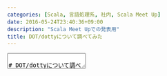 ```yaml
---
categories: [Scala, 言語処理系, 社内, Scala Meet Up]
date: 2016-05-24T23:40:36+09:00
description: "Scala Meet Upでの発表用"
title: DOT/dottyについて調べてみた
---
```


<textarea data-markdown
    data-separator="\n===\n"
    data-vertical="\n---\n"
    data-notes="^Note:">

# DOT/dottyについて調べてみた
----------------------
サイバーエージェント Scala Meet Up  
2016-05-27

<!-- .slide: class="center" -->

===
# About Me
---------
![κeenのアイコン](/images/icon.png) <!-- .element: style="position:absolute;right:0;z-index:-1" -->

 + κeen
 + [@blackenedgold](https://twitter.com/blackenedgold)
 + Github: [KeenS](https://github.com/KeenS)
 + 基盤開発グループ
 + Lisp, ML, Rust, Shell Scriptあたりを書きます
 + Scala初心者
   + Scala歴1年未満&gt;&lt;

===
# Scalaコンパイラ
----------------

* 型推論（特にimplicit）が遅い
* コンパイルフェーズが多い
  + 中間オブジェクトが多くて遅くなる
* 多くのクラスファイルを生成する
  + コンパイラのくせにディスクIOが多い
* 気を抜いてると `Any` に推論される  
  e.g.) `if(x) 1 else "a"`
* そもそものScalaの設計に起因する点が多い
  + 抜本的変更が必要

===
# Scala基礎
-----------

* Scalaが成立するのに最低限必要な機能って？
  + e.g.) `case class` はなくても `class` だけでどうにかなる
* 「最低限の機能」を減らせばコンパイラがシンプルになる
  + 他の機能はただのシンタックスシュガーになる
  + コンパイラのバグを減らせる
  + 機能追加時の矛盾確認が楽
* コア言語

===
# Featherlight Scala
---------------------

* Scalaのシンタックスシュガーを減らした感じ
* 小さな言語
* 元のScalaはこれをベースに議論されてきた

===
# 形式言語理論
-------------

* 最低限必要な機能を形式的にモデル化
  + 全ての動作は予め決められた「規則」に基く
  + 実際に書いて動かすものではない
* 形式的にすることで「証明」とかが出来る
  + 「型検査に通れば実行時に型エラーが起きない」
  + 「型検査が必ず終了する」
* 逆に、「このモデルだとこの機能は実現出来ない」とかも分かる

===
# Dependent Object Type
------

* Scalaのコアをモデル化したもの（要出典）
* 形式言語
* ジェネリクスもなければクラスも継承もない、パッケージもない。
* 小さい言語ながら表現力豊か
* 全ての値はオブジェクト。
  + オブジェクトのフィールドとメソッドと型メンバーだけ
  + 型はそのまま
* Path Dependent Type
* サブタイピング


===
# About DOT
---------

* 型付の健全性が証明された
* System F<:より強力
  * System F<: -> System D<: -> DOT
* existential typeを自然に表現出来る
* 交差型と合併型
  + `A extends B` -> `A & B`
  + 合併型は主に型推論の結果に出てくる

===
```scala
package scala.collection.immutable trait List[+A] {
  def isEmpty: Boolean; def head: A; def tail: List[A]
}
object List {
  def nil: List[Nothing] = new List[Nothing] {
    def isEmpty = true; def head = head; def tail = tail /* infinite loops */
  }
  def cons[A](hd: A, tl: List[A]) = new List[A] {
    def isEmpty = false; def head = hd; def tail = tl
  }
}
```

===
```scala
object scala_collection_immutable { sci =>
  trait List { self =>
    type A
    def isEmpty: Boolean
    def head: self.A def
      tail: List{type A <: self.A}
  }
  def nil: sci.List{type A = Nothing} = new List{ self =>
    type A = Nothing
    def isEmpty = true
    def head: A = self.head
    def tail: List{type A = Nothing} = self.tail
  }
  def cons(x: {type A})(hd: x.A)(tl: sci.List{type A <: x.A})
      : sci.List{type A <: x.A} = new List{ self =>
    type A = x.A
    def isEmpty = false
    def head = hd
    def tail = tl
  }
}
```

===
# dotty
--------

* DOTに影響を受けたコンパイラ
* いくつかの新しい機能
  + DOTの交差型、合併型も
  + Nullable = `T | Null`
  + `if (x) 1 else "a"` は `Int | String` にアノテーション可能
* `forSome` が消えた
  + DOTのお陰

===
# dotty
--------

* Java8のラムダを使う
  + 生成するclassファイルの減少
* Implicitの探索アルゴリズムを改善
  + 反変implicitについても改善
* 型推論のアルゴリズムを改善
  + DOTのお陰
  + 特にサブタイピングが交差/合併型で楽に
* コンパイルパスを融合して高速化
  + 中間木がなくなってGCにやさしい
* 他にも一杯改善が

===

```scala
object DaysOfTheWeek{
  object Mon
  object Tue
  object Wed
  object Thu
  object Fri
  object Sat
  object Sun

  type Weekend = Sat.type | Sun.type
  type Workweek = Mon.type | Tue.type | Wed.type | Thu.type | Fri.type
  type All = Weekend | Workweek
}
```

===
# TASTY/Linker
--------------

* classファイルを作るとScala固有の情報が落ちる
* プログラム全体を見渡すと不要なコードとかもコンパイルしないといけない
* かといって毎回プログラム全部をコンパイルし直すのは遅い
* → TASTY。型推論後のASTをシリアライズする
  + Scalaは型推論が遅いのでそこをスキップ出来るだけでそこそこ速くなる
* classファイルを跨げるようになったのでユーザが最適化とかも書ける
* Scala/Scala.js/Scala Native共通プラットフォーム化への布石？
* どうやらclassファイルにバイトコードとTASTYを埋め込む??

===
# まとめ
--------

* Scalaの基礎にDOTがあるよ
* DOTを参考にdottyが作られたよ
* dottyで色々改善されるよ
* ついでにTASTY/Linkerについて話したよ

===
# 参考1
------

* [The Essence of Dependent Object Types](https://infoscience.epfl.ch/record/215280/files/paper_1.pdf)
* [From F to DOT: Type Soundness Proofs with Definitional Interpreters](http://arxiv.org/pdf/1510.05216v2.pdf)
* [Dependent Object Types](http://www.cs.uwm.edu/~boyland/fool2012/papers/fool2012_submission_3.pdf)
* [Why is the Scala compiler so slow? - Quora](https://www.quora.com/Why-is-the-Scala-compiler-so-slow)
* [performance - Java compile speed vs Scala compile speed - Stack Overflow](http://stackoverflow.com/questions/3490383/java-compile-speed-vs-scala-compile-speed/3612212#3612212)

===
# 参考2
-------

* [GHC doesn't do subtyping. I suspect that is the main reason why Scala is slow - ... | Hacker News](https://news.ycombinator.com/item?id=5008761)
* [A Core Calculus for Scala Type Checking](http://lampwww.epfl.ch/~odersky/papers/mfcs06.pdf)
* [namin/dot: formalization of the Dependent Object Types (DOT) calculus](https://github.com/namin/dot)
* [The DOT Calculus](http://lampwww.epfl.ch/%7Eamin/dot/current_rules.pdf)
* [Dotty: exploring the future of scala](https://d-d.me/talks/scalaworld2015/)
* [Dotty and types: the story so far](http://guillaume.martres.me/talks/typelevel-summit-oslo/)

</textarea>
